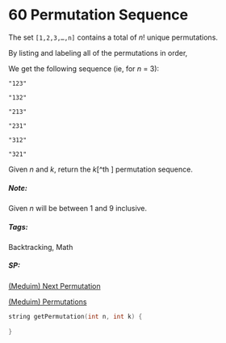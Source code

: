 # 60 Permutation Sequence

The set `[1,2,3,…,n]` contains a total of *n*! unique permutations.

By listing and labeling all of the permutations in order,

We get the following sequence (ie, for *n* = 3):

`"123"`

`"132"`

`"213"`

`"231"`

`"312"`

`"321"`

Given *n* and *k*, return the *k*[^th ] permutation sequence.

##### Note: 

Given *n* will be between 1 and 9 inclusive.

##### Tags:

Backtracking, Math

##### SP:

[(Meduim) Next Permutation](https://leetcode.com/problems/next-permutation/)

[(Meduim) Permutations](https://leetcode.com/problems/permutations/)



``` C++
string getPermutation(int n, int k) {
        
}
```

